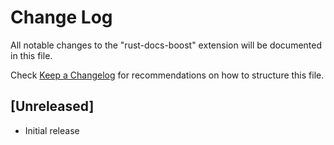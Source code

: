 # Change Log

All notable changes to the "rust-docs-boost" extension will be documented in this file.

Check [Keep a Changelog](http://keepachangelog.com/) for recommendations on how to structure this file.

## [Unreleased]

- Initial release